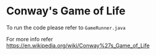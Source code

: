 # Conway's Game of Life

To run the code please refer to `GameRunner.java`

For more info refer
https://en.wikipedia.org/wiki/Conway%27s_Game_of_Life
